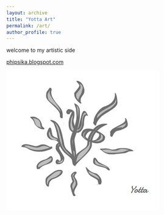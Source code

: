 ```yaml
---
layout: archive
title: "Yotta Art"
permalink: /art/
author_profile: true
---
```



welcome to my artistic side  

[phipsika.blogspot.com](https://phipsika.blogspot.com/)  

<img src='/images/yotta_art.png'>



